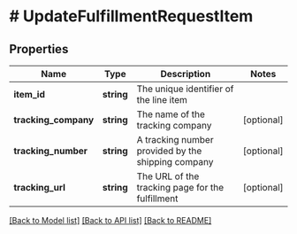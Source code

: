 # # UpdateFulfillmentRequestItem

## Properties

Name | Type | Description | Notes
------------ | ------------- | ------------- | -------------
**item_id** | **string** | The unique identifier of the line item |
**tracking_company** | **string** | The name of the tracking company | [optional]
**tracking_number** | **string** | A tracking number provided by the shipping company | [optional]
**tracking_url** | **string** | The URL of the tracking page for the fulfillment | [optional]

[[Back to Model list]](../../README.md#models) [[Back to API list]](../../README.md#endpoints) [[Back to README]](../../README.md)
